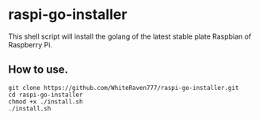 # raspi-go-installer

This shell script will install the golang of the latest stable plate Raspbian of Raspberry Pi.

## How to use.

```
git clone https://github.com/WhiteRaven777/raspi-go-installer.git
cd raspi-go-installer
chmod +x ./install.sh
./install.sh
```